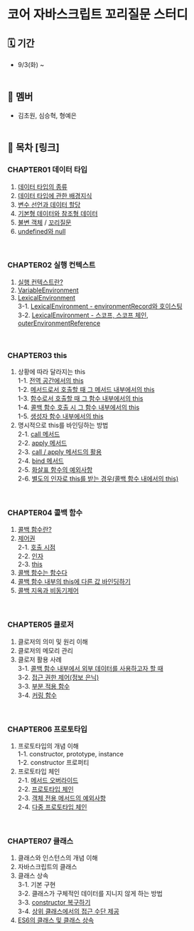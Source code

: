 # 코어 자바스크립트 꼬리질문 스터디

## 🗓️ 기간

- 9/3(화) ~ <br />
  <br/>

## 🍚 멤버

- 김초원, 심승혁, 형예은 <br />
  <br/>

## 📖 목차 [링크]

### CHAPTER01 데이터 타입

1. [데이터 타입의 종류](https://github.com/Bob-Buddy/core-javascript/blob/master/ch1/steve-shim/240903.md)
2. [데이터 타입에 관한 배경지식](https://github.com/Bob-Buddy/core-javascript/blob/master/ch1/steve-shim/240903.md)
3. [변수 선언과 데이터 할당](https://github.com/Bob-Buddy/core-javascript/blob/master/ch1/steve-shim/240903.md)
4. [기본형 데이터와 참조형 데이터](https://github.com/Bob-Buddy/core-javascript/blob/master/ch1/steve-shim/240903.md)
5. [불변 객체](https://github.com/Bob-Buddy/core-javascript/blob/master/ch1/tsihnavy99/240907.md) / [꼬리질문](https://github.com/Bob-Buddy/core-javascript/blob/master/ch1/steve-shim/240907.md)
6. [undefined와 null](https://github.com/Bob-Buddy/core-javascript/blob/master/ch1/kimifield98/240907.md)

<br/>

### CHAPTER02 실행 컨텍스트

1. [실행 컨텍스트란?](https://github.com/Bob-Buddy/core-javascript/blob/master/ch2/steve-shim/240910.md)
2. [VariableEnvironment](https://github.com/Bob-Buddy/core-javascript/blob/master/ch2/steve-shim/240910.md)
3. [LexicalEnvironment](https://github.com/Bob-Buddy/core-javascript/blob/master/ch2/steve-shim/240910.md)<br />
   3-1. [LexicalEnvironment - environmentRecord와 호이스팅](https://github.com/Bob-Buddy/core-javascript/blob/master/ch2/tsihnavy99/240910.md) <br />
   3-2. [LexicalEnvironment - 스코프, 스코프 체인, outerEnvironmentReference](https://github.com/Bob-Buddy/core-javascript/blob/master/ch2/kimfield98/240910.md)
   
<br/>

### CHAPTER03 this

1. 상황에 따라 달라지는 this<br/>
   1-1. [전역 공간에서의 this](https://github.com/Bob-Buddy/core-javascript/blob/master/ch3/steve-shim/240917.md)<br/>
   1-2. [메서드로서 호출할 때 그 메서드 내부에서의 this](https://github.com/Bob-Buddy/core-javascript/blob/master/ch3/steve-shim/240917.md)<br/>
   1-3. [함수로서 호출할 때 그 함수 내부에서의 this](https://github.com/Bob-Buddy/core-javascript/blob/master/ch3/steve-shim/240917.md)<br/>
   1-4. [콜백 함수 호출 시 그 함수 내부에서의 this](https://github.com/Bob-Buddy/core-javascript/blob/master/ch3/tsihnavy99/240917.md)<br/>
   1-5. [생성자 함수 내부에서의 this](https://github.com/Bob-Buddy/core-javascript/blob/master/ch3/tsihnavy99/240917.md)<br/>
2. 명시적으로 this를 바인딩하는 방법<br/>
   2-1. [call 메서드](https://github.com/Bob-Buddy/core-javascript/blob/master/ch3/tsihnavy99/240917.md)<br/>
   2-2. [apply 메서드](https://github.com/Bob-Buddy/core-javascript/blob/master/ch3/tsihnavy99/240917.md)<br/>
   2-3. [call / apply 메서드의 활용](https://github.com/Bob-Buddy/core-javascript/blob/master/ch3/tsihnavy99/240917.md)<br/>
   2-4. [bind 메서드](https://github.com/Bob-Buddy/core-javascript/blob/master/ch3/kimfield98/240917.md)<br/>
   2-5. [화살표 함수의 예외사항](https://github.com/Bob-Buddy/core-javascript/blob/master/ch3/kimfield98/240917.md)<br/>
   2-6. [별도의 인자로 this를 받는 경우(콜백 함수 내에서의 this)](https://github.com/Bob-Buddy/core-javascript/blob/master/ch3/kimfield98/240917.md)

<br/>

### CHAPTER04 콜백 함수

1. [콜백 함수란?](https://github.com/Bob-Buddy/core-javascript/blob/master/ch4/steve-shim/240917.md)
2. [제어권](https://github.com/Bob-Buddy/core-javascript/blob/master/ch4/steve-shim/240917.md)<br/>
   2-1. [호출 시점](https://github.com/Bob-Buddy/core-javascript/blob/master/ch4/steve-shim/240917.md)<br/>
   2-2. [인자](https://github.com/Bob-Buddy/core-javascript/blob/master/ch4/steve-shim/240917.md)<br/>
   2-3. [this](https://github.com/Bob-Buddy/core-javascript/blob/master/ch4/steve-shim/240917.md)<br/>
3. [콜백 함수는 함수다](https://github.com/Bob-Buddy/core-javascript/blob/master/ch4/tsihnavy99/240917.md)<br/>
4. [콜백 함수 내부의 this에 다른 값 바인딩하기](https://github.com/Bob-Buddy/core-javascript/blob/master/ch4/tsihnavy99/240917.md)<br/>
5. [콜백 지옥과 비동기제어](https://github.com/Bob-Buddy/core-javascript/blob/master/ch4/kimfield98/240917.md)

<br/>

### CHAPTER05 클로저

1. 클로저의 의미 및 원리 이해<br/>
2. 클로저의 메모리 관리<br/>
3. 클로저 활용 사례<br/>
   3-1. [콜백 함수 내부에서 외부 데이터를 사용하고자 할 때](https://github.com/Bob-Buddy/core-javascript/blob/master/ch5/tsihnavy99/241020.md)<br/>
   3-2. [접근 권한 제어(정보 은닉)](https://github.com/Bob-Buddy/core-javascript/blob/master/ch5/tsihnavy99/241020.md)<br/>
   3-3. [부분 적용 함수](https://github.com/Bob-Buddy/core-javascript/blob/master/ch5/kimfield98/241020.md)<br/>
   3-4. [커링 함수](https://github.com/Bob-Buddy/core-javascript/blob/master/ch5/kimfield98/241020.md)

<br/>

### CHAPTER06 프로토타입

1. 프로토타입의 개념 이해<br/>
   1-1. constructor, prototype, instance<br/>
   1-2. constructor 프로퍼티<br/>
2. 프로토타입 체인<br/>
   2-1. [메서드 오버라이드](https://github.com/Bob-Buddy/core-javascript/blob/master/ch6/tsihnavy99/241103.md)<br/>
   2-2. [프로토타입 체인](https://github.com/Bob-Buddy/core-javascript/blob/master/ch6/tsihnavy99/241103.md)<br/>
   2-3. [객체 전용 메서드의 예외사항](https://github.com/Bob-Buddy/core-javascript/blob/master/ch6/kimfield98/241110.md)<br/>
   2-4. [다중 프로토타입 체인](https://github.com/Bob-Buddy/core-javascript/blob/master/ch6/kimfield98/241110.md)

<br/>

### CHAPTER07 클래스

1. 클래스와 인스턴스의 개념 이해<br/>
2. 자바스크립트의 클래스<br/>
3. 클래스 상속<br/>
   3-1. 기본 구현<br/>
   3-2. 클래스가 구체적인 데이터를 지니지 않게 하는 방법<br/>
   3-3. [constructor 복구하기](https://github.com/Bob-Buddy/core-javascript/blob/master/ch7/kimfield98/241110.md)<br/>
   3-4. [상위 클래스에서의 접근 수단 제공](https://github.com/Bob-Buddy/core-javascript/blob/master/ch7/kimfield98/241110.md)<br/>
4. [ES6의 클래스 및 클래스 상속](https://github.com/Bob-Buddy/core-javascript/blob/master/ch7/kimfield98/241110.md)
